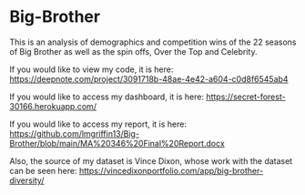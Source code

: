 # Big-Brother
This is an analysis of demographics and competition wins of the 22 seasons of Big Brother as well as the spin offs, Over the Top and Celebrity.

If you would like to view my code, it is here: https://deepnote.com/project/3091718b-48ae-4e42-a604-c0d8f6545ab4

If you would like to access my dashboard, it is here: https://secret-forest-30166.herokuapp.com/

If you would like to access my report, it is here: https://github.com/lmgriffin13/Big-Brother/blob/main/MA%20346%20Final%20Report.docx

Also, the source of my dataset is Vince Dixon, whose work with the dataset can be seen here: https://vincedixonportfolio.com/app/big-brother-diversity/
